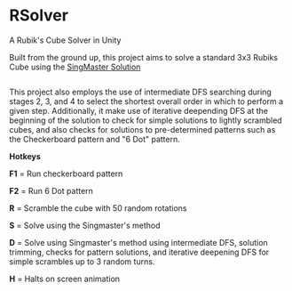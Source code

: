 # RSolver
A Rubik's Cube Solver in Unity

Built from the ground up, this project aims to solve a standard 3x3 Rubiks Cube using the [SingMaster Solution](http://www.linkedresources.com/teach/rubik/solution.php)

<p align="center"><a href="https://www.youtube.com/watch?v=dJ6OHkSNoWU" target="_blank"><img title="" src="https://github.com/stuartsoft/RSolver/raw/main/sample.gif"/></a></p>

This project also employs the use of intermediate DFS searching during stages 2, 3, and 4 to select the shortest overall order in which to perform a given step.
Additionally, it make use of iterative deepending DFS at the beginning of the solution to check for simple solutions to lightly scrambled cubes, and also checks for solutions to pre-determined patterns such as the Checkerboard pattern and "6 Dot" pattern.

**Hotkeys**

**F1** = Run checkerboard pattern

**F2** = Run 6 Dot pattern

**R** = Scramble the cube with 50 random rotations

**S** = Solve using the Singmaster's method

**D** = Solve using Singmaster's method using intermediate DFS, solution trimming, checks for pattern solutions, and iterative deepening DFS for simple scrambles up to 3 random turns.

**H** = Halts on screen animation
